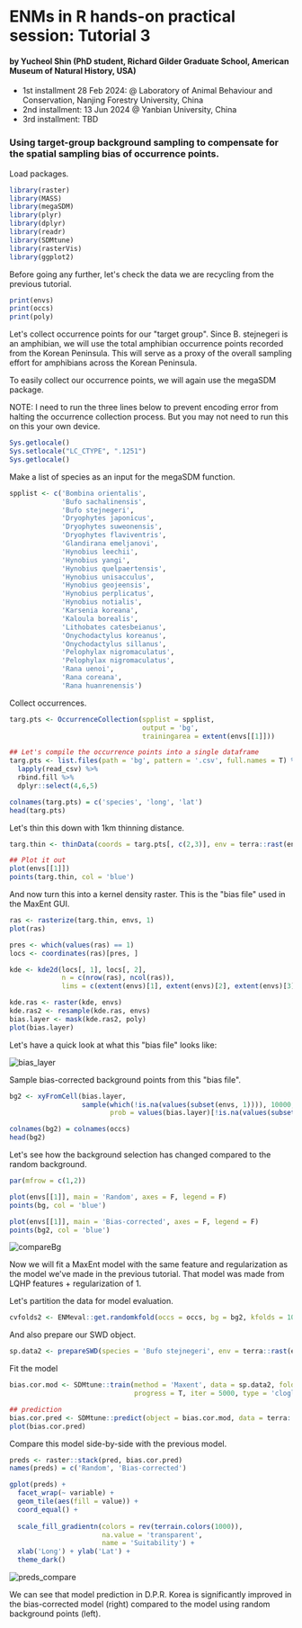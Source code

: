 # ENMs in R hands-on practical session: Tutorial 3
#### by Yucheol Shin (PhD student, Richard Gilder Graduate School, American Museum of Natural History, USA)

- 1st installment 28 Feb 2024: @ Laboratory of Animal Behaviour and Conservation, Nanjing Forestry University, China
- 2nd installment: 13 Jun 2024 @ Yanbian University, China
- 3rd installment: TBD

### Using target-group background sampling to compensate for the spatial sampling bias of occurrence points.

Load packages.
```r
library(raster)
library(MASS)
library(megaSDM)
library(plyr)
library(dplyr)
library(readr)
library(SDMtune)
library(rasterVis)
library(ggplot2)
```

Before going any further, let's check the data we are recycling from the previous tutorial.
```r
print(envs)
print(occs)
print(poly)
```

Let's collect occurrence points for our "target group". Since B. stejnegeri is an amphibian, we will use the total amphibian occurrence points recorded from the Korean Peninsula. This will serve as a proxy of the overall sampling effort for amphibians across the Korean Peninsula.

To easily collect our occurrence points, we will again use the megaSDM package.

NOTE: I need to run the three lines below to prevent encoding error from halting the occurrence collection process. But you may not need to run this on this your own device. 
```r
Sys.getlocale()
Sys.setlocale("LC_CTYPE", ".1251")
Sys.getlocale()
```

Make a list of species as an input for the megaSDM function.
```r
spplist <- c('Bombina orientalis', 
             'Bufo sachalinensis',
             'Bufo stejnegeri',
             'Dryophytes japonicus',
             'Dryophytes suweonensis',
             'Dryophytes flaviventris',
             'Glandirana emeljanovi',
             'Hynobius leechii',
             'Hynobius yangi',
             'Hynobius quelpaertensis',
             'Hynobius unisacculus',
             'Hynobius geojeensis',
             'Hynobius perplicatus',
             'Hynobius notialis',
             'Karsenia koreana',
             'Kaloula borealis',
             'Lithobates catesbeianus',
             'Onychodactylus koreanus',
             'Onychodactylus sillanus',
             'Pelophylax nigromaculatus',
             'Pelophylax nigromaculatus',
             'Rana uenoi',
             'Rana coreana',
             'Rana huanrenensis')
```

Collect occurrences.
```r
targ.pts <- OccurrenceCollection(spplist = spplist,
                                 output = 'bg',
                                 trainingarea = extent(envs[[1]]))

## Let's compile the occurrence points into a single dataframe
targ.pts <- list.files(path = 'bg', pattern = '.csv', full.names = T) %>%
  lapply(read_csv) %>%
  rbind.fill %>%
  dplyr::select(4,6,5)

colnames(targ.pts) = c('species', 'long', 'lat')
head(targ.pts)
```

Let's thin this down with 1km thinning distance.
```r
targ.thin <- thinData(coords = targ.pts[, c(2,3)], env = terra::rast(envs[[1]]), x = 'long', y = 'lat', verbose = T, progress = T)

## Plot it out
plot(envs[[1]])
points(targ.thin, col = 'blue')
```

And now turn this into a kernel density raster. This is the "bias file" used in the MaxEnt GUI.
```r
ras <- rasterize(targ.thin, envs, 1)
plot(ras)

pres <- which(values(ras) == 1)
locs <- coordinates(ras)[pres, ]

kde <- kde2d(locs[, 1], locs[, 2],
             n = c(nrow(ras), ncol(ras)),
             lims = c(extent(envs)[1], extent(envs)[2], extent(envs)[3], extent(envs)[4]))

kde.ras <- raster(kde, envs)
kde.ras2 <- resample(kde.ras, envs)
bias.layer <- mask(kde.ras2, poly)
plot(bias.layer)
```

Let's have a quick look at what this "bias file" looks like:


![bias_layer](https://github.com/yucheols/ENMs_In_R/assets/85914125/f30372d9-cc32-489c-b3d0-61b05d1b1302)



Sample bias-corrected background points from this "bias file".
```r
bg2 <- xyFromCell(bias.layer,
                  sample(which(!is.na(values(subset(envs, 1)))), 10000,
                         prob = values(bias.layer)[!is.na(values(subset(envs, 1)))])) %>% as.data.frame()

colnames(bg2) = colnames(occs)
head(bg2)
```

Let's see how the background selection has changed compared to the random background.
```r
par(mfrow = c(1,2))

plot(envs[[1]], main = 'Random', axes = F, legend = F)
points(bg, col = 'blue')

plot(envs[[1]], main = 'Bias-corrected', axes = F, legend = F)
points(bg2, col = 'blue')
```
![compareBg](https://github.com/yucheols/ENMs_In_R/assets/85914125/bd9d129c-0661-4615-b6fb-6d926fae4982)




Now we will fit a MaxEnt model with the same feature and regularization as the model we've made in the previous tutorial. That model was made from LQHP features + regularization of 1.

Let's partition the data for model evaluation.

```r
cvfolds2 <- ENMeval::get.randomkfold(occs = occs, bg = bg2, kfolds = 10)
```

And also prepare our SWD object.
```r
sp.data2 <- prepareSWD(species = 'Bufo stejnegeri', env = terra::rast(envs), p = occs, a = bg2, verbose = T)
```

Fit the model
```r
bias.cor.mod <- SDMtune::train(method = 'Maxent', data = sp.data2, folds = cvfolds2, fc = 'lqhp', reg = 1.0,
                               progress = T, iter = 5000, type = 'cloglog')

## prediction
bias.cor.pred <- SDMtune::predict(object = bias.cor.mod, data = terra::rast(envs), type = 'cloglog', clamp = T, progress = T) %>% raster()
plot(bias.cor.pred)
```

Compare this model side-by-side with the previous model.
```r
preds <- raster::stack(pred, bias.cor.pred)
names(preds) = c('Random', 'Bias-corrected')

gplot(preds) +
  facet_wrap(~ variable) +
  geom_tile(aes(fill = value)) +
  coord_equal() +
  
  scale_fill_gradientn(colors = rev(terrain.colors(1000)),
                       na.value = 'transparent',
                       name = 'Suitability') +
  xlab('Long') + ylab('Lat') +
  theme_dark()
```
![preds_compare](https://github.com/yucheols/ENMs_In_R/assets/85914125/4a65cdba-eaaa-490e-a2f1-86dfcd15e4ce)

We can see that model prediction in D.P.R. Korea is significantly improved in the bias-corrected model (right) compared to the model using random background points (left).
